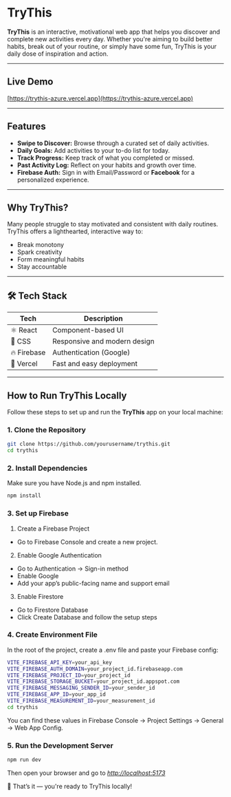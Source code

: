 # TryThis

**TryThis** is an interactive, motivational web app that helps you discover and complete new activities every day. Whether you're aiming to build better habits, break out of your routine, or simply have some fun, TryThis is your daily dose of inspiration and action.

---

## Live Demo

[https://trythis-azure.vercel.app](https://trythis-azure.vercel.app)

---

## Features

- **Swipe to Discover:** Browse through a curated set of daily activities.
- **Daily Goals:** Add activities to your to-do list for today.
- **Track Progress:** Keep track of what you completed or missed.
- **Past Activity Log:** Reflect on your habits and growth over time.
- **Firebase Auth:** Sign in with Email/Password or **Facebook** for a personalized experience.

---

## Why TryThis?

Many people struggle to stay motivated and consistent with daily routines. TryThis offers a lighthearted, interactive way to:

- Break monotony
- Spark creativity
- Form meaningful habits
- Stay accountable

---

## 🛠️ Tech Stack

| Tech        | Description                  |
| ----------- | ---------------------------- |
| ⚛️ React  | Component-based UI             |
| 🎨 CSS      | Responsive and modern design |
| 🔥 Firebase | Authentication (Google)      |
| 🚀 Vercel   | Fast and easy deployment     |

---

## How to Run TryThis Locally

Follow these steps to set up and run the **TryThis** app on your local machine:

### 1. Clone the Repository

```bash
git clone https://github.com/yourusername/trythis.git
cd trythis
```

### 2. Install Dependencies

Make sure you have Node.js and npm installed.

```bash
npm install
```

### 3. Set up Firebase

1) Create a Firebase Project

* Go to Firebase Console and create a new project.

2) Enable Google Authentication

* Go to Authentication → Sign-in method
* Enable Google
* Add your app’s public-facing name and support email

3) Enable Firestore

* Go to Firestore Database
* Click Create Database and follow the setup steps

### 4. Create Environment File

In the root of the project, create a .env file and paste your Firebase config:

```bash
VITE_FIREBASE_API_KEY=your_api_key
VITE_FIREBASE_AUTH_DOMAIN=your_project_id.firebaseapp.com
VITE_FIREBASE_PROJECT_ID=your_project_id
VITE_FIREBASE_STORAGE_BUCKET=your_project_id.appspot.com
VITE_FIREBASE_MESSAGING_SENDER_ID=your_sender_id
VITE_FIREBASE_APP_ID=your_app_id
VITE_FIREBASE_MEASUREMENT_ID=your_measurement_id
cd trythis
```

You can find these values in Firebase Console → Project Settings → General → Web App Config.

### 5. Run the Development Server

```bash
npm run dev
```

Then open your browser and go to *[http://localhost:5173]()*

🎉 That’s it — you're ready to TryThis locally!
